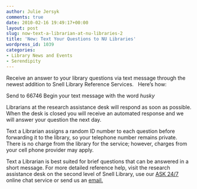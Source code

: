 ```yaml
---
author: Julie Jersyk
comments: true
date: 2010-02-16 19:49:17+00:00
layout: post
slug: now-text-a-librarian-at-nu-libraries-2
title: 'New: Text Your Questions to NU Libraries'
wordpress_id: 1039
categories:
- Library News and Events
- Serendipity
---
```


Receive an answer to your library questions via text message through the newest addition to Snell Library Reference Services.   Here’s how:

Send to 66746
Begin your text message with the word _husky_

Librarians at the research assistance desk will respond as soon as possible. When the desk is closed you will receive an automated response and we will answer your question the next day.

Text a Librarian assigns a random ID number to each question before forwarding it to the library, so your telephone number remains private. There is no charge from the library for the service; however, charges from your cell phone provider may apply.

Text a Librarian is best suited for brief questions that can be answered in a short message. For more detailed reference help, visit the research assistance desk on the second level of Snell Library, use our [ASK 24/7](http://www.questionpoint.org/crs/servlet/org.oclc.home.TFSRedirect?VIRTCATEGORY=NORTHEASTERN&SS_COMMAND=CUST_SUP&Category=BLC) online chat service or send us an [email. ](../../services/ask_a_librarian/)
